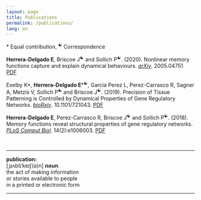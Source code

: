 ```yaml
---
layout: page
title: Publications
permalink: /publications/
lang: en
---
```


\* Equal contribution, <sup>☯</sup> Correspondence

**Herrera-Delgado E**, Briscoe J<sup>☯</sup> and Sollich P<sup>☯</sup>. (2020). Nonlinear memory functions capture and explain dynamical behaviours. [*arXiv*](https://doi.org/10.1101/721043). 2005.04751 [PDF]({{edgar-hd.github.io}}/assets/papers/721043.full.pdf)

Exelby K\*, **Herrera-Delgado E**\*<sup>☯</sup>, Garcia Perez L, Perez-Carrasco R, Sagner A, Metzis V, Sollich P<sup>☯</sup> and Briscoe J<sup>☯</sup>. (2019). Precision of Tissue Patterning is Controlled by Dynamical Properties of Gene Regulatory Networks. [*bioRxiv*](https://arxiv.org/abs/2005.04751v1). 10.1101/721043. [PDF]({{edgar-hd.github.io}}/assets/papers/2005.04751v1.pdf)

**Herrera-Delgado E**, Perez-Carrasco R, Briscoe J<sup>☯</sup> and Sollich P<sup>☯</sup>. (2018). Memory functions reveal structural properties of gene regulatory networks. [*PLoS Comput Biol*](https://doi.org/10.1371/journal.pcbi.1006003). 14(2):e1006003. [PDF]({{edgar-hd.github.io}}/assets/papers/journal.pcbi.1006003.full.pdf)


<br/>


---

**publication:**<br/>
[ˌpʌblɪˈkeɪʃ(ə)n] ***noun***.<br/>
the act of making information<br/>
or stories available to people<br/>
in a printed or electronic form

---